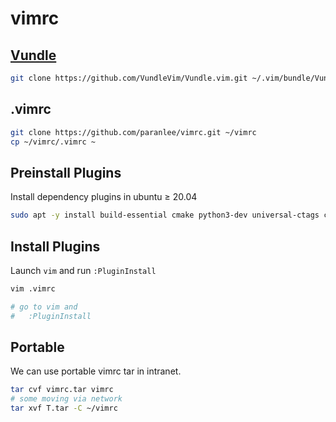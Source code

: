 # vimrc

## [Vundle](https://github.com/VundleVim/Vundle.vim)

```sh
git clone https://github.com/VundleVim/Vundle.vim.git ~/.vim/bundle/Vundle.vim
```

## .vimrc

```sh
git clone https://github.com/paranlee/vimrc.git ~/vimrc
cp ~/vimrc/.vimrc ~
```

## Preinstall Plugins

Install dependency plugins in ubuntu ≥ 20.04

```sh
sudo apt -y install build-essential cmake python3-dev universal-ctags cscope
```

## Install Plugins

Launch `vim` and run `:PluginInstall`

```sh
vim .vimrc

# go to vim and 
#   :PluginInstall
```

## Portable

We can use portable vimrc tar in intranet.

```sh
tar cvf vimrc.tar vimrc
# some moving via network
tar xvf T.tar -C ~/vimrc
```
